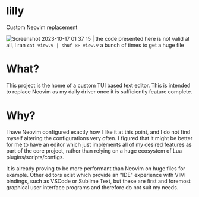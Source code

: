 # lilly
Custom Neovim replacement

![Screenshot 2023-10-17 01 37 15](https://github.com/tauraamui/lilly/assets/3159648/57cb9b58-1c7d-4648-855f-7fe05c74af01)
| the code presented here is not valid at all, I ran `cat view.v | shuf >> view.v` a bunch of times to get a huge file

# What?

This project is the home of a custom TUI based text editor. This is intended to replace Neovim as my daily driver once it is sufficiently feature complete.

# Why?
 I have Neovim configured exactly how I like it at this point, and I do not find myself altering the configurations very often. I figured that it might be better for me to have an editor which just implements all
 of my desired features as part of the core project, rather than relying on a huge ecosystem of Lua plugins/scripts/configs.
 
 It is already proving to be more performant than Neovim on huge files for example.
 Other editors exist which provide an "IDE" experience with VIM bindings, such as VSCode or Sublime Text, but these are first and foremost graphical user interface programs and therefore do not suit my needs.
